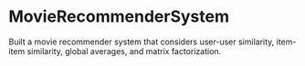 # MovieRecommenderSystem

Built a movie recommender system that considers user-user similarity, item-item similarity, global averages, and matrix factorization.
